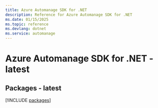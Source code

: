 ```yaml
---
title: Azure Automanage SDK for .NET
description: Reference for Azure Automanage SDK for .NET
ms.date: 01/15/2025
ms.topic: reference
ms.devlang: dotnet
ms.service: automanage
---
```

# Azure Automanage SDK for .NET - latest
## Packages - latest
[!INCLUDE [packages](automanage-index.md)]